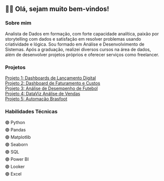 <h2>👋🏼 Olá, sejam muito bem-vindos! </h2>

<div sobre_mim>
  <h3>
    <b>Sobre mim</b>
  </h3>
    <p>Analista de Dados em formação, com forte capacidade analítica, paixão por storytelling com dados e satisfação em resolver problemas usando criatividade e lógica.
    Sou formado em Análise e Desenvolvimento de Sistemas. Após a graduação, realizei diversos cursos na área de dados, além de desenvolver projetos próprios e oferecer serviços como freelancer. </p>
</div>

<div projetos>
  <h3>
    <b>Projetos</b>
  </h3>
      <a href="https://github.com/JorgeFerreira09/Dashboard-Lancamento-Digital"> Projeto 1: Dashboards de Lançamento Digital </a><br>
      <a href="https://github.com/JorgeFerreira09/Dashboard-Faturamento-Custos"> Projeto 2: Dashboard de Faturamento e Custos</a><br>
      <a href="https://github.com/JorgeFerreira09/Dashboard-de-Futebol" target="_blank">Projeto 3: Análise de Desempenho de Futebol </a><br>
      <a href="https://github.com/JorgeFerreira09/Projeto_DataMarket"> Projeto 4: DataViz Análise de Vendas</a><br>
      <a href="https://github.com/JorgeFerreira09/projeto-automacao-brasfoot"> Projeto 5: Automação Brasfoot</a>
</div>
<div habilidades>
  <h3>
    <b>Habilidades Técnicas</b>
  </h3>
    <p>
      🟣 Python        <br>       
      🟣 Pandas        <br>
      🟣 Matplotlib    <br>
      🟣 Seaborn       <br>
      🟣 SQL           <br>
      🟣 Power BI      <br>
      🟣 Looker        <br>
      🟣 Excel         <br>
  </p>
</div>

<div habilidades>
